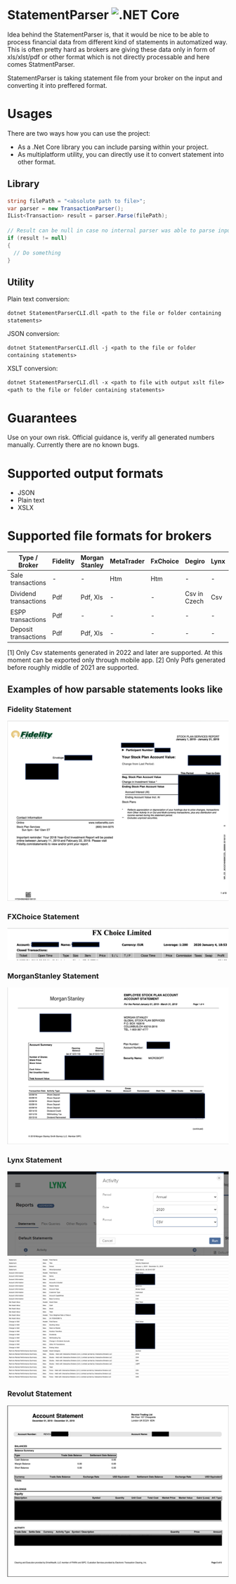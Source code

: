 # StatementParser ![.NET Core](https://github.com/vladimir-aubrecht/StatementParser/workflows/.NET/badge.svg)

Idea behind the StatementParser is, that it would be nice to be able to process financial data from different kind of statements in automatized way.
This is often pretty hard as brokers are giving these data only in form of xls/xlst/pdf or other format which is not directly processable and here comes StatmentParser.

StatementParser is taking statement file from your broker on the input and converting it into preffered format.

# Usages
There are two ways how you can use the project:
- As a .Net Core library you can include parsing within your project.
- As multiplatform utility, you can directly use it to convert statement into other format.

## Library
```csharp
string filePath = "<absolute path to file>";
var parser = new TransactionParser();
IList<Transaction> result = parser.Parse(filePath);

// Result can be null in case no internal parser was able to parse input file.
if (result != null)
{
  // Do something
}
```

## Utility
Plain text conversion:

``dotnet StatementParserCLI.dll <path to the file or folder containing statements>``

JSON conversion:

``dotnet StatementParserCLI.dll -j <path to the file or folder containing statements>``

XSLT conversion:

``dotnet StatementParserCLI.dll -x <path to file with output xslt file> <path to the file or folder containing statements>``

# Guarantees
Use on your own risk.
Official guidance is, verify all generated numbers manually. Currently there are no known bugs.

# Supported output formats
- JSON
- Plain text
- XSLX

# Supported file formats for brokers

|Type / Broker        |Fidelity|Morgan Stanley|MetaTrader|FxChoice|Degiro      |Lynx|Interactive Broker|Revolut                               |
|---------------------|--------|--------------|----------|--------|------------|----|------------------|--------------------------------------|
|Sale transactions    | -      | -            |Htm       |Htm     | -          | -  | -                | Csv Activity Statement<sup>[1]</sup> |
|Dividend transactions|Pdf     |Pdf, Xls      | -        | -      |Csv in Czech|Csv |Csv               | Pdf for year<sup>[2]</sup><br/>Csv&nbsp;Account&nbsp;Statement<sup>[1]</sup> |
|ESPP transactions    |Pdf     | -            | -        | -      | -          | -  | -                | -                                    |
|Deposit transactions |Pdf     |Pdf, Xls      | -        | -      | -          | -  | -                | -                                    |


[1] Only Csv statements generated in 2022 and later are supported. At this moment can be exported only through mobile app.
[2] Only Pdfs generated before roughly middle of 2021 are supported.

## Examples of how parsable statements looks like

### Fidelity Statement
![Fidelity Statement][Fidelity]

### FXChoice Statement
![FXChoice Statement][FXChoice]

### MorganStanley Statement
![MorganStanley Statement][MorganStanley]

### Lynx Statement
![Lynx Report tool][LynxReportTool]
![Lynx Statement][Lynx]

### Revolut Statement
![Revolut Statement][Revolut]

[Fidelity]: docs/Images/FidelityStatement.png
[FXChoice]: docs/Images/FXChoiceStatement.png
[MorganStanley]: docs/Images/MorganStanleyStatement.png
[LynxReportTool]: docs/Images/LynxReportTool.png
[Lynx]: docs/Images/LynxStatement.png
[Revolut]: docs/Images/RevolutStatement.png
